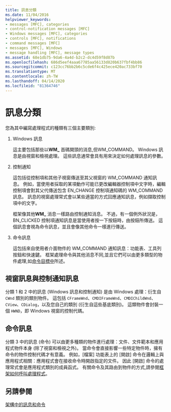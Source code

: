 ```yaml
---
title: 訊息分類
ms.date: 11/04/2016
helpviewer_keywords:
- messages [MFC], categories
- control-notification messages [MFC]
- Windows messages [MFC], categories
- controls [MFC], notifications
- command messages [MFC]
- messages [MFC], Windows
- message handling [MFC], message types
ms.assetid: 68e1db75-9da6-4a4d-b2c2-dc4d59f8d87b
ms.openlocfilehash: 686d5eef4aaa67785aa56133d820b637fbf4bb86
ms.sourcegitcommit: c123cc76bb2b6c5cde6f4c425ece420ac733bf70
ms.translationtype: MT
ms.contentlocale: zh-TW
ms.lasthandoff: 04/14/2020
ms.locfileid: "81364746"
---
```

# <a name="message-categories"></a>訊息分類

您為其中編寫處理程式的種類有三個主要類別:

1. Windows 訊息

   這主要包括那些以**WM_** 首碼開頭的消息,但WM_COMMAND。 Windows 訊息是由視窗和檢視處理。 這些訊息通常會具有用來決定如何處理訊息的參數。

1. 控制通知

   這包括從控制項和其他子視窗傳送至其父視窗的 WM_COMMAND 通知訊息。 例如，當使用者採取的某項動作可能已更改編輯器控制項中文字時，編輯控制項會對其父代傳送包含 EN_CHANGE 控制項通知碼的 WM_COMMAND 訊息。 訊息的視窗處理常式會以某些適當的方式回應通知訊息，例如擷取控制項中的文字。

   框架像其他**WM_** 消息一樣路由控制通知消息。 不過，有一個例外狀況是，BN_CLICKED 控制項通知訊息是當使用者按一下按鈕時，由按鈕所傳送。 這個訊息會視為命令訊息，並且會像其他命令一樣進行傳送。

1. 命令訊息

   這包括來自使用者介面物件的 WM_COMMAND 通知訊息：功能表、工具列按鈕和快速鍵。 框架處理命令與其他消息不同,並且它們可以由更多類型的物件處理,如[命令目標中](../mfc/command-targets.md)所述。

## <a name="windows-messages-and-control-notification-messages"></a><a name="_core_windows_messages_and_control.2d.notification_messages"></a>視窗訊息與控制通知訊息

分類 1 和 2 中的訊息 (Windows 訊息和控制通知) 是由 Windows 處理：衍生自 `CWnd` 類別的類別物件。 這包括 `CFrameWnd`、`CMDIFrameWnd`、`CMDIChildWnd`、`CView`、`CDialog`，以及您自己的類別 (衍生自這些基底類別)。 這類物件會封裝一個 `HWND`，即 Windows 視窗的控制代碼。

## <a name="command-messages"></a><a name="_core_command_messages"></a>命令訊息

分類 3 中的訊息 (命令) 可以由更多種類的物件進行處理：文件、文件範本和應用程式物件本身 (除了視窗和檢視之外)。 當命令會直接影響一些特定物件時，擁有命令的物件控制代碼才有意義。 例如，[檔案] 功能表上的 [開啟] 命令在邏輯上與應用程式相關：應用程式會在接收命令時開啟指定的文件。 因此 [開啟] 命令的處理常式會是應用程式類別的成員函式。 有關命令及其路由到物件的方式,請參閱[框架如何呼叫處理程式](../mfc/how-the-framework-calls-a-handler.md)。

## <a name="see-also"></a>另請參閱

[架構中的訊息和命令](../mfc/messages-and-commands-in-the-framework.md)
